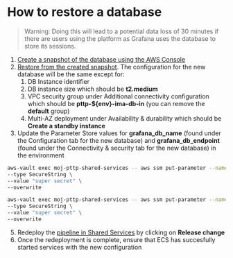# How to restore a database

> Warning: Doing this will lead to a potential data loss of 30 minutes if there are users using the platform as Grafana uses the database to store its sessions.

1. [Create a snapshot of the database using the AWS Console](https://docs.aws.amazon.com/AmazonRDS/latest/UserGuide/USER_CreateSnapshot.html)
2. [Restore from the created snapshot](https://docs.aws.amazon.com/AmazonRDS/latest/UserGuide/USER_RestoreFromSnapshot.html). The configuration for the new database will be the same except for:
   1. DB Instance identifier
   2. DB instance size which should be **t2.medium**
   3. VPC security group under Additional connectivity configuration which should be **pttp-${env}-ima-db-in** (you can remove the **default** group)
   4. Multi-AZ deployment under Availability & durability which should be **Create a standby instance**
3. Update the Parameter Store values for **grafana_db_name** (found under the Configuration tab for the new database) and **grafana_db_endpoint** (found under the Connectivity & security tab for the new database) in the environment

```bash
aws-vault exec moj-pttp-shared-services -- aws ssm put-parameter --name "/codebuild/pttp-ci-ima-pipeline/${env}/grafana_db_name" \
--type SecureString \
--value "super secret" \
--overwrite

aws-vault exec moj-pttp-shared-services -- aws ssm put-parameter --name "/codebuild/pttp-ci-ima-pipeline/${env}/grafana_db_endpoint" \
--type SecureString \
--value "super secret" \
--overwrite
```

5. Redeploy the [pipeline in Shared Services](https://eu-west-2.console.aws.amazon.com/codesuite/codepipeline/pipelines/Staff-Infrastructure-Monitoring/view?region=eu-west-2) by clicking on **Release change**
6. Once the redeployment is complete, ensure that ECS has succesfully started services with the new configuration
